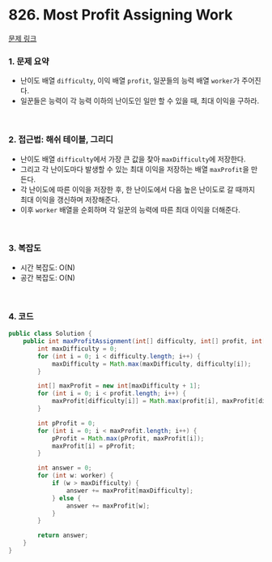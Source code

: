 # 826. Most Profit Assigning Work

[문제 링크](https://leetcode.com/problems/most-profit-assigning-work/description/)

### 1. 문제 요약

- 난이도 배열 `difficulty`, 이익 배열 `profit`, 일꾼들의 능력 배열 `worker`가 주어진다.
- 일꾼들은 능력이 각 능력 이하의 난이도인 일만 할 수 있을 때, 최대 이익을 구하라.

<br>

### 2. 접근법: 해쉬 테이블, 그리디

- 난이도 배열 `difficulty`에서 가장 큰 값을 찾아 `maxDifficulty`에 저장한다.
- 그리고 각 난이도마다 발생할 수 있는 최대 이익을 저장하는 배열 `maxProfit`을 만든다.
- 각 난이도에 따른 이익을 저장한 후, 한 난이도에서 다음 높은 난이도로 갈 때까지 최대 이익을 갱신하며 저장해준다.
- 이후 `worker` 배열을 순회하며 각 일꾼의 능력에 따른 최대 이익을 더해준다.

<br>

### 3. 복잡도

- 시간 복잡도: O(N)
- 공간 복잡도: O(N)

<br>

### 4. 코드

``` Java
public class Solution {
    public int maxProfitAssignment(int[] difficulty, int[] profit, int[] worker) {
        int maxDifficulty = 0;
        for (int i = 0; i < difficulty.length; i++) {
            maxDifficulty = Math.max(maxDifficulty, difficulty[i]);
        }

        int[] maxProfit = new int[maxDifficulty + 1];
        for (int i = 0; i < profit.length; i++) {
            maxProfit[difficulty[i]] = Math.max(profit[i], maxProfit[difficulty[i]]);
        }

        int pProfit = 0;
        for (int i = 0; i < maxProfit.length; i++) {
            pProfit = Math.max(pProfit, maxProfit[i]);
            maxProfit[i] = pProfit;
        }

        int answer = 0;
        for (int w: worker) {
            if (w > maxDifficulty) {
                answer += maxProfit[maxDifficulty];
            } else {
                answer += maxProfit[w];
            }
        }

        return answer;
    }
}

```

